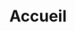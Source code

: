 # Accueil

<!-- Photo Usine école 4.0 -->

<!-- Présentation de la formation année / année -->

<!-- Stage / Alternance / CP -->

<!-- Nous contacter -->


